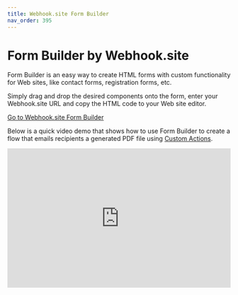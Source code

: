 ```yaml
---
title: Webhook.site Form Builder
nav_order: 395
---
```


# Form Builder by Webhook.site

Form Builder is an easy way to create HTML forms with custom functionality for Web sites, like contact forms, registration forms, etc.

Simply drag and drop the desired components onto the form, enter your Webhook.site URL and copy the HTML code to your Web site editor. 

<div class="center">
<a href="https://webhook.site/form-builder" class="md-button md-button--default no-underline center">Go to Webhook.site Form Builder</a>
</div>

Below is a quick video demo that shows how to use Form Builder to create a flow that emails recipients a generated PDF file using [Custom Actions](/custom-actions.html).

<center><iframe width="100%" height="315" src="https://www.youtube.com/embed/aOTqrnIm_8Q" frameborder="0" allow="accelerometer; autoplay; encrypted-media; gyroscope; picture-in-picture" allowfullscreen></iframe></center>